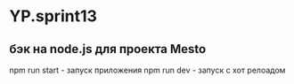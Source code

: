 # YP.sprint13
## бэк на node.js для проекта Mesto

npm run start - запуск приложения
npm run dev - запуск c хот релоадом
